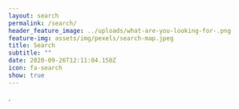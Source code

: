 ```yaml
---
layout: search
permalink: /search/
header_feature_image: ../uploads/what-are-you-looking-for-.png
feature-img: assets/img/pexels/search-map.jpeg
title: Search
subtitle: ""
date: 2020-09-26T12:11:04.150Z
icon: fa-search
show: true
---
```

 .